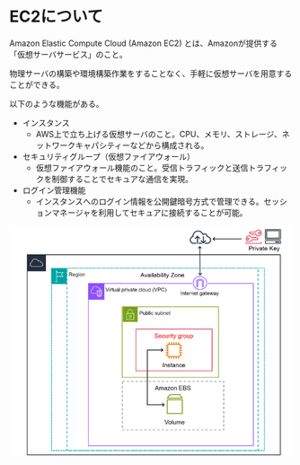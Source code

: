 # EC2について
Amazon Elastic Compute Cloud (Amazon EC2) とは、Amazonが提供する「仮想サーバサービス」のこと。

物理サーバの構築や環境構築作業をすることなく、手軽に仮想サーバを用意することができる。

以下のような機能がある。
- インスタンス
  - AWS上で立ち上げる仮想サーバのこと。CPU、メモリ、ストレージ、ネットワークキャパシティーなどから構成される。
- セキュリティグループ（仮想ファイアウォール）
  - 仮想ファイアウォール機能のこと。受信トラフィックと送信トラフィックを制御することでセキュアな通信を実現。
- ログイン管理機能
  - インスタンスへのログイン情報を公開鍵暗号方式で管理できる。セッションマネージャを利用してセキュアに接続することが可能。

![](../../../picture/EC2_img.png)
